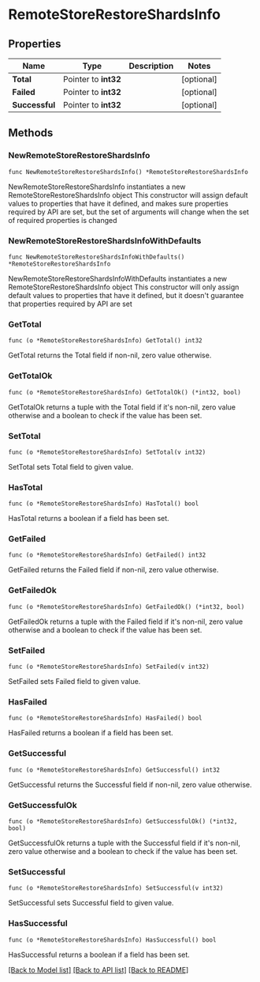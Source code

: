 # RemoteStoreRestoreShardsInfo

## Properties

Name | Type | Description | Notes
------------ | ------------- | ------------- | -------------
**Total** | Pointer to **int32** |  | [optional] 
**Failed** | Pointer to **int32** |  | [optional] 
**Successful** | Pointer to **int32** |  | [optional] 

## Methods

### NewRemoteStoreRestoreShardsInfo

`func NewRemoteStoreRestoreShardsInfo() *RemoteStoreRestoreShardsInfo`

NewRemoteStoreRestoreShardsInfo instantiates a new RemoteStoreRestoreShardsInfo object
This constructor will assign default values to properties that have it defined,
and makes sure properties required by API are set, but the set of arguments
will change when the set of required properties is changed

### NewRemoteStoreRestoreShardsInfoWithDefaults

`func NewRemoteStoreRestoreShardsInfoWithDefaults() *RemoteStoreRestoreShardsInfo`

NewRemoteStoreRestoreShardsInfoWithDefaults instantiates a new RemoteStoreRestoreShardsInfo object
This constructor will only assign default values to properties that have it defined,
but it doesn't guarantee that properties required by API are set

### GetTotal

`func (o *RemoteStoreRestoreShardsInfo) GetTotal() int32`

GetTotal returns the Total field if non-nil, zero value otherwise.

### GetTotalOk

`func (o *RemoteStoreRestoreShardsInfo) GetTotalOk() (*int32, bool)`

GetTotalOk returns a tuple with the Total field if it's non-nil, zero value otherwise
and a boolean to check if the value has been set.

### SetTotal

`func (o *RemoteStoreRestoreShardsInfo) SetTotal(v int32)`

SetTotal sets Total field to given value.

### HasTotal

`func (o *RemoteStoreRestoreShardsInfo) HasTotal() bool`

HasTotal returns a boolean if a field has been set.

### GetFailed

`func (o *RemoteStoreRestoreShardsInfo) GetFailed() int32`

GetFailed returns the Failed field if non-nil, zero value otherwise.

### GetFailedOk

`func (o *RemoteStoreRestoreShardsInfo) GetFailedOk() (*int32, bool)`

GetFailedOk returns a tuple with the Failed field if it's non-nil, zero value otherwise
and a boolean to check if the value has been set.

### SetFailed

`func (o *RemoteStoreRestoreShardsInfo) SetFailed(v int32)`

SetFailed sets Failed field to given value.

### HasFailed

`func (o *RemoteStoreRestoreShardsInfo) HasFailed() bool`

HasFailed returns a boolean if a field has been set.

### GetSuccessful

`func (o *RemoteStoreRestoreShardsInfo) GetSuccessful() int32`

GetSuccessful returns the Successful field if non-nil, zero value otherwise.

### GetSuccessfulOk

`func (o *RemoteStoreRestoreShardsInfo) GetSuccessfulOk() (*int32, bool)`

GetSuccessfulOk returns a tuple with the Successful field if it's non-nil, zero value otherwise
and a boolean to check if the value has been set.

### SetSuccessful

`func (o *RemoteStoreRestoreShardsInfo) SetSuccessful(v int32)`

SetSuccessful sets Successful field to given value.

### HasSuccessful

`func (o *RemoteStoreRestoreShardsInfo) HasSuccessful() bool`

HasSuccessful returns a boolean if a field has been set.


[[Back to Model list]](../README.md#documentation-for-models) [[Back to API list]](../README.md#documentation-for-api-endpoints) [[Back to README]](../README.md)


